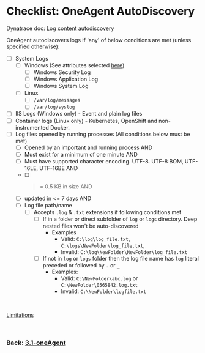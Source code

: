 # Checklist: OneAgent AutoDiscovery

Dynatrace doc: [Log content autodiscovery](https://www.dynatrace.com/support/help/shortlink/log-monitoring-auto-discovery-v2)

OneAgent autodiscovers logs if 'any' of below conditions are met (unless specified otherwise):

- [ ] System Logs
	- [ ] Windows (See attributes selected [here](https://www.dynatrace.com/support/help/shortlink/log-monitoring-auto-discovery-v2#attributes-selected-in-windows-event-logs))
		- [ ] Windows Security Log
		- [ ] Windows Application Log
		- [ ] Windows System Log
	- [ ] Linux
		- [ ] `/var/log/messages`
		- [ ] `/var/log/syslog`
- [ ] IIS Logs (Windows only) - Event and plain log files
- [ ] Container logs (Linux only) - Kubernetes, OpenShift and non-instrumented Docker.
- [ ] Log files opened by running processes (All conditions below must be met)
	- [ ] Opened by an important and running process AND	
	- [ ] Must exist for a minimum of one minute AND
	- [ ] Must have supported character encoding. UTF-8. UTF-8 BOM, UTF-16LE, UTF-16BE AND
	- [ ] >= 0.5 KB in size AND
	- [ ] updated in <= 7 days AND
	- [ ] Log file path/name
	    - [ ] Accepts `.log` & `.txt` extensions if following conditions met
	        - [ ] If in a folder or direct subfolder of `log` or `logs` directory. Deep nested files won't be auto-discovered
	            - Examples 
					- Valid: `C:\log\log_file.txt`, `C:\logs\NewFolder\log_file.txt`, 
					- Invalid: `C:\log\NewFolder\NewFolder\log_file.txt`
	        - [ ] If not in `log` or `logs` folder then the log file name has `log` literal preceded or followed by `.` or `_`
	            - Examples:
					- Valid:  `C:\NewFolder\abc.log` or `C:\NewFolder\0565842.log.txt`
					- Invalid: `C:\NewFolder\logfile.txt`

<br/>

[Limitations](https://www.dynatrace.com/support/help/shortlink/log-monitoring-auto-discovery-v2#limitations-for-detected-files)

<br/>

### Back: [3.1-oneAgent](../3.1-oneAgent.md)
